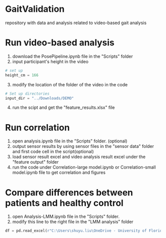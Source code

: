 # GaitValidation
repository with data and analysis related to video-based gait analysis 


# Run video-based analysis 
1. download the PosePipeline.ipynb file in the "Scripts" folder
2. input participant's height in the video
   
```python
# set up
height_cm = 166
```

3. modify the location of the folder of the video in the code
   
```python
# Set up directories
input_dir = "../Downloads/DEMO"
```

4. run the scipt and get the "feature_results.xlsx" file 


# Run correlation 
1. open analysis.ipynb file in the "Scripts" folder. (optional)
2. output sensor results by using sensor files in the "sensor data" folder and first code cell in the script(optional)
3. load sensor result excel and video analysis result excel under the "feature output" folder 
4. run the code under Correlation-large model.ipynb or Correlation-small model.ipynb file to get correlation and figures 


# Compare differences between patients and healthy control
1. open Analysis-LMM.ipynb file in the "Scripts" folder. 
2. modify this line to the right file in the "LMM analysis" folder 

```python 
df = pd.read_excel(r"C:\Users\shuyu.liu\OneDrive - University of Florida\Documents\GitHub\GaitValidation\LMM analysis\large model", sheet_name="Sheet1")
```


